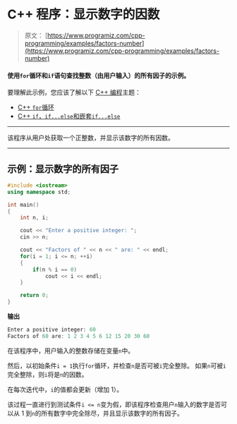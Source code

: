 # C++ 程序：显示数字的因数

> 原文： [https://www.programiz.com/cpp-programming/examples/factors-number](https://www.programiz.com/cpp-programming/examples/factors-number)

#### 使用`for`循环和`if`语句查找整数（由用户输入）的所有因子的示例。

要理解此示例，您应该了解以下 [C++ 编程](/cpp-programming "C++ tutorial")主题：

*   [C++ `for`循环](/cpp-programming/for-loop) 
*   [C++ `if`，`if...else`和嵌套`if...else`](/cpp-programming/if-else)

* * *

该程序从用户处获取一个正整数，并显示该数字的所有因数。

* * *

## 示例：显示数字的所有因子

```cpp
#include <iostream>
using namespace std;

int main()
{
    int n, i;

    cout << "Enter a positive integer: ";
    cin >> n;

    cout << "Factors of " << n << " are: " << endl;  
    for(i = 1; i <= n; ++i)
    {
        if(n % i == 0)
            cout << i << endl;
    }

    return 0;
} 
```

**输出**

```cpp
Enter a positive integer: 60
Factors of 60 are: 1 2 3 4 5 6 12 15 20 30 60

```

在该程序中，用户输入的整数存储在变量`n`中。

然后，以初始条件`i = 1`执行`for`循环，并检查`n`是否可被`i`完全整除。 如果`n`可被`i`完全整除，则`i`将是`n`的因数。

在每次迭代中，`i`的值都会更新（增加 1）。

该过程一直进行到测试条件`i <= n`变为假，即该程序检查用户`n`输入的数字是否可以从 1 到`n`的所有数字中完全除尽，并且显示该数字的所有因子。